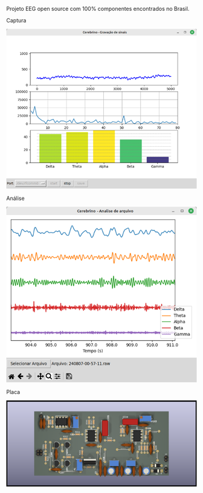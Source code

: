 Projeto EEG open source com 100% componentes encontrados no Brasil.

Captura

![Captura](captura.png)

Análise

![Análise](analise.png)

Placa

![Placa](placa.png)
